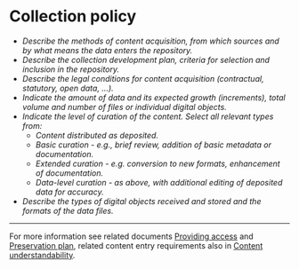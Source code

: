 # Collection policy

- *Describe the methods of content acquisition, from which sources and by what means the data enters the repository.*
- *Describe the collection development plan, criteria for selection and inclusion in the repository.*
- *Describe the legal conditions for content acquisition (contractual, statutory, open data, ...).*
- *Indicate the amount of data and its expected growth (increments), total volume and number of files or individual digital objects.*
- *Indicate the level of curation of the content. Select all relevant types from:*
   - *Content distributed as deposited.*
   - *Basic curation - e.g., brief review, addition of basic metadata or documentation.*
   - *Extended curation - e.g. conversion to new formats, enhancement of documentation.*
   - *Data-level curation - as above, with additional editing of deposited data for accuracy.*
- *Describe the types of digital objects received and stored and the formats of the data files.*

---
For more information see related documents [Providing access](providing-access.md) and [Preservation plan](preservation-plan.md), related content entry requirements also in [Content understandability](../technical-documentation/content-understandability.md).
